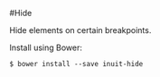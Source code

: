#Hide

Hide elements on certain breakpoints.

Install using Bower:

    $ bower install --save inuit-hide

